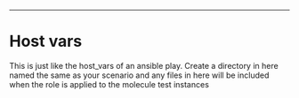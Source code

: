 ---
# Host vars
This is just like the host_vars of an ansible play. Create a directory in here named the same as your scenario and any files in here will be included when the role is applied to the molecule test instances
